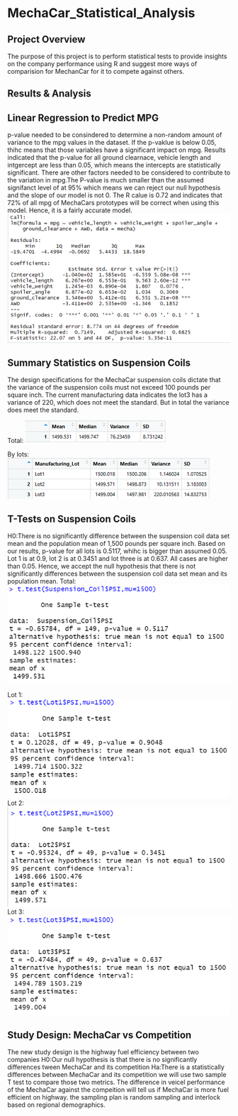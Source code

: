 # MechaCar_Statistical_Analysis
## Project Overview
The purpose of this project is to perform statistical tests to provide insights on the company performance using R and suggest more ways of comparision for MechanCar for it to compete against others. 

## Results & Analysis
## Linear Regression to Predict MPG
p-value needed to be consindered to determine a non-random amount of variance to the mpg values in the dataset. If the p-vaklue is below 0.05, thihc means that those variables have a significant impact on mpg. Results indicated that the p-value for all ground clearnace, vehicle length and intgercept are less than 0.05, which means the intercepts are statistically significant. There are other factors needed to be considered to contribute to the variation in mpg.The P-value is much smaller than the assumed signifanct level of at 95% which means we can  reject our null hypothesis and the slope of our model is not 0. The R calue is 0.72 and indicates that 72% of all mpg of MechaCars prototypes will be correct when using this model. Hence, it is a fairly accurate model. 
![](images/1.PNG)
## Summary Statistics on Suspension Coils
The design specifications for the MechaCar suspension coils dictate that the variance of the suspension coils must not exceed 100 pounds per square inch. The current manufacturing data indicates the lot3 has a variance of 220, which does not meet the standard. But in total the variance does meet the standard.  

Total:
![](images/2.PNG)

By lots:
![](images/3.PNG)

## T-Tests on Suspension Coils
H0:There is no significantly difference between the suspension coil data set mean and the population mean of 1,500 pounds per square inch.
Based on our results, p-value for all lots is 0.5117, whihc is bigger than assumed 0.05. Lot 1 is at 0.9, lot 2 is at 0.3451 and lot three is at 0.637. All cases are higher than 0.05. Hence, we accept the null hypothesis that there is not significantly differences between the suspension coil data set mean and its population mean. 
Total: 
![](images/4.PNG)

Lot 1:
![](images/5.PNG)
Lot 2:
![](images/6.PNG)
Lot 3:
![](images/7.PNG)
## Study Design: MechaCar vs Competition
The new study design is  the highway fuel efficiency between two companies 
H0:Our null hypothesis is that there is no significantly differences tween MechaCar and its competition 
Ha:There is a statistically differences between MechaCar and its competition 
we will use two sample T test to compare those two metrics. The difference in veicel performance of the MechaCar against the compeition will tell us if MechaCar is more fuel efficient on highway. 
the sampling plan is random sampling and interlock based on regional demographics. 